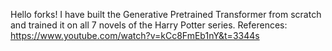 Hello forks!
I have built the Generative Pretrained Transformer from scratch and trained it on all 7 novels of the Harry Potter series. 
References: https://www.youtube.com/watch?v=kCc8FmEb1nY&t=3344s

